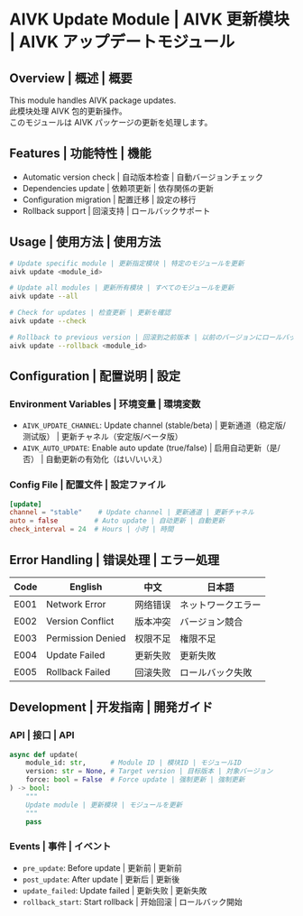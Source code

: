# AIVK Update Module | AIVK 更新模块 | AIVK アップデートモジュール

## Overview | 概述 | 概要

This module handles AIVK package updates.  
此模块处理 AIVK 包的更新操作。  
このモジュールは AIVK パッケージの更新を処理します。

## Features | 功能特性 | 機能

- Automatic version check | 自动版本检查 | 自動バージョンチェック
- Dependencies update | 依赖项更新 | 依存関係の更新
- Configuration migration | 配置迁移 | 設定の移行
- Rollback support | 回滚支持 | ロールバックサポート

## Usage | 使用方法 | 使用方法

```bash
# Update specific module | 更新指定模块 | 特定のモジュールを更新
aivk update <module_id>

# Update all modules | 更新所有模块 | すべてのモジュールを更新
aivk update --all

# Check for updates | 检查更新 | 更新を確認
aivk update --check

# Rollback to previous version | 回滚到之前版本 | 以前のバージョンにロールバック
aivk update --rollback <module_id>
```

## Configuration | 配置说明 | 設定

### Environment Variables | 环境变量 | 環境変数

- `AIVK_UPDATE_CHANNEL`: Update channel (stable/beta) | 更新通道（稳定版/测试版） | 更新チャネル（安定版/ベータ版）
- `AIVK_AUTO_UPDATE`: Enable auto update (true/false) | 启用自动更新（是/否） | 自動更新の有効化（はい/いいえ）

### Config File | 配置文件 | 設定ファイル

```toml
[update]
channel = "stable"    # Update channel | 更新通道 | 更新チャネル
auto = false         # Auto update | 自动更新 | 自動更新
check_interval = 24  # Hours | 小时 | 時間
```

## Error Handling | 错误处理 | エラー処理

| Code | English | 中文 | 日本語 |
|------|----------|------|---------|
| E001 | Network Error | 网络错误 | ネットワークエラー |
| E002 | Version Conflict | 版本冲突 | バージョン競合 |
| E003 | Permission Denied | 权限不足 | 権限不足 |
| E004 | Update Failed | 更新失败 | 更新失敗 |
| E005 | Rollback Failed | 回滚失败 | ロールバック失敗 |

## Development | 开发指南 | 開発ガイド

### API | 接口 | API

```python
async def update(
    module_id: str,      # Module ID | 模块ID | モジュールID
    version: str = None, # Target version | 目标版本 | 対象バージョン
    force: bool = False  # Force update | 强制更新 | 強制更新
) -> bool:
    """
    Update module | 更新模块 | モジュールを更新
    """
    pass
```

### Events | 事件 | イベント

- `pre_update`: Before update | 更新前 | 更新前
- `post_update`: After update | 更新后 | 更新後
- `update_failed`: Update failed | 更新失败 | 更新失敗
- `rollback_start`: Start rollback | 开始回滚 | ロールバック開始
